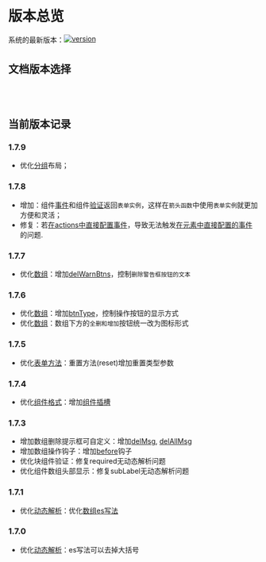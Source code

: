 # 版本总览

<div style="margin: 5px 0 0 0; font-size: 14px; min-height: 24px;">
  <span style="vertical-align: top;">系统的最新版本：</span><a href="https://www.npmjs.com/package/vue-easy-form" target="_blank"><img src="https://img.shields.io/npm/v/vue-easy-form.svg" alt="version"></a>
</div>

## 文档版本选择
<div style="margin: 10px 0; min-height: 34px;">
<ClientOnly>
  <version-select></version-select>
</ClientOnly>
</div>

## 当前版本记录

### 1.7.9
- 优化[分组](../base/d-col-group.md#分组实例)布局；

### 1.7.8
- 增加：组件[事件](../base/com-format.md#组件事件)和组件[验证](../base/rules.md)返回`表单实例`，这样在`箭头函数`中使用`表单实例`就更加方便和灵活；
- 修复：若[在actions中直接配置事件](../base/form.md)，导致无法触发[在元素中直接配置的事件](../base/form.md)的问题.

### 1.7.7
- 优化[数组](../base/array.md#实例1)：增加[delWarnBtns](../base/array.md#配置属性)，控制`删除警告框按钮的文本`

### 1.7.6
- 优化[数组](../base/array.md#实例1)：增加[btnType](../base/array.md#配置属性)，控制操作按钮的显示方式
- 优化[数组](../base/array.md#实例1)：数组下方的`全删和增加`按钮统一改为图标形式

### 1.7.5
- 优化[表单方法](../base/form.md#表单方法)：重置方法(reset)增加重置类型参数

### 1.7.4
- 优化[组件格式](../base/com-format.md)：增加[组件插槽](../base/scopedSlots.md)

### 1.7.3
- 增加数组删除提示框可自定义：增加[delMsg](../base/array.md#配置属性), [delAllMsg](../base/array.md#配置属性)
- 增加数组操作钩子：增加[before](../base/array.md#配置属性)钩子
- 优化块组件验证：修复required无动态解析问题
- 优化组件数组头部显示：修复subLabel无动态解析问题

### 1.7.1
- 优化[动态解析](../base/parse.md)：优化[数组es写法](../base/array.md#数组es写法)

### 1.7.0
- 优化[动态解析](../base/parse.md)：es写法可以去掉大括号


